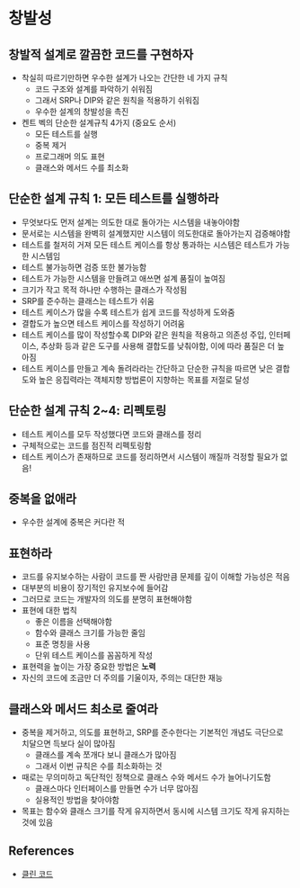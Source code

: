 # 창발성

## 창발적 설계로 깔끔한 코드를 구현하자

* 착실히 따르기만하면 우수한 설계가 나오는 간단한 네 가지 규칙
  * 코드 구조와 설계를 파악하기 쉬워짐
  * 그래서 SRP나 DIP와 같은 원칙을 적용하기 쉬워짐
  * 우수한 설계의 창발성을 촉진
* 켄트 벡의 단순한 설계규칙 4가지 (중요도 순서)
  * 모든 테스트를 실행
  * 중복 제거
  * 프로그래머 의도 표현
  * 클래스와 메서드 수를 최소화

## 단순한 설계 규칙 1: 모든 테스트를 실행하라

* 무엇보다도 먼저 설계는 의도한 대로 돌아가는 시스템을 내놓아야함
* 문서로는 시스템을 완벽히 설계했지만 시스템이 의도한대로 돌아가는지 검증해야함
* 테스트를 철저히 거져 모든 테스트 케이스를 항상 통과하는 시스템은 테스트가 가능한 시스템임
* 테스트 불가능하면 검증 또한 불가능함
* 테스트가 가능한 시스템을 만들려고 애쓰면 설계 품질이 높여짐
* 크기가 작고 목적 하나만 수행하는 클래스가 작성됨
* SRP를 준수하는 클래스는 테스트가 쉬움
* 테스트 케이스가 많을 수록 테스트가 쉽게 코드를 작성하게 도와줌
* 결합도가 높으면 테스트 케이스를 작성하기 어려움
* 테스트 케이스를 많이 작성할수록 DIP와 같은 원칙을 적용하고 의존성 주입, 인터페이스, 추상화 등과 같은 도구를 사용해 결합도를 낮춰야함, 이에 따라 품질은 더 높아짐
* 테스트 케이스를 만들고 계속 돌려라라는 간단하고 단순한 규칙을 따르면 낮은 결합도와 높은 응집력라는 객체지향 방법론이 지향하는 목표를 저절로 달성

## 단순한 설계 규칙 2~4: 리펙토링

* 테스트 케이스를 모두 작성했다면 코드와 클래스를 정리
* 구체적으로는 코드를 점진적 리펙토링함
* 테스트 케이스가 존재하므로 코드를 정리하면서 시스템이 깨질까 걱정할 필요가 없음!

## 중복을 없애라

* 우수한 설계에 중복은 커다란 적

## 표현하라

* 코드를 유지보수하는 사람이 코드를 짠 사람만큼 문제를 깊이 이해할 가능성은 적음
* 대부분의 비용이 장기적인 유지보수에 들어감
* 그러므로 코드는 개발자의 의도를 분명히 표현해야함
* 표현에 대한 법칙
  * 좋은 이름을 선택해야함
  * 함수와 클래스 크기를 가능한 줄임
  * 표준 명칭을 사용
  * 단위 테스트 케이스를 꼼꼼하게 작성
* 표현력을 높이는 가장 중요한 방법은 **노력**
* 자신의 코드에 조금만 더 주의를 기울이자, 주의는 대단한 재능

## 클래스와 메서드 최소로 줄여라

* 중복을 제거하고, 의도를 표현하고, SRP를 준수한다는 기본적인 개념도 극단으로 치달으면 득보다 실이 많아짐
  * 클래스를 계속 쪼개다 보니 클래스가 많아짐
  * 그래서 이번 규칙은 수를 최소화하는 것
* 때로는 무의미하고 독단적인 정책으로 클래스 수와 메서드 수가 늘어나기도함
  * 클래스마다 인터페이스를 만들면 수가 너무 많아짐
  * 실용적인 방법을 찾아야함
* 목표는 함수와 클래스 크기를 작게 유지하면서 동시에 시스템 크기도 작게 유지하는것에 있음

## References

* [클린 코드](http://www.kyobobook.co.kr/product/detailViewKor.laf?ejkGb=KOR&mallGb=KOR&barcode=9788966260959&orderClick=LAG&Kc=)